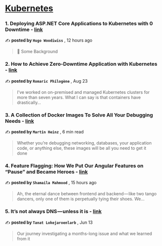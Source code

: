 
<h1><a href=https://medium.com/tag/kubernetes/recommended target="_blank" rel="noopener noreferrer">Kubernetes</a></h1>
<h3>1. Deploying ASP.NET Core Applications to Kubernetes with 0 Downtime - <a href=https://medium.com/justeattakeaway-tech/deploying-asp-net-core-applications-to-kubernetes-with-0-downtime-1edb8e49b58d?source=tag_recommended_feed---------0-84----------kubernetes----------d3f5ecc1_4dd3_4042_855c_0d50a547e45b------- target="_blank" rel="noopener noreferrer">link</a></h3>

✍️ **posted by `Hugo Woodiwiss`** <date> , 12 hours ago</date>

<blockquote>📖 Some Background</blockquote>

<h3>2. How to Achieve Zero-Downtime Application with Kubernetes - <a href=https://medium.com/devops-dev/how-to-achieve-zero-downtime-application-with-kubernetes-ba52fdea9a9b?source=tag_recommended_feed---------1-107----------kubernetes----------d3f5ecc1_4dd3_4042_855c_0d50a547e45b------- target="_blank" rel="noopener noreferrer">link</a></h3>

✍️ **posted by `Romaric Philogène`** <date> , Aug 23</date>

<blockquote>I’ve worked on on-premised and managed Kubernetes clusters for more than seven years. What I can say is that containers have drastically…</blockquote>

<h3>3. A Collection of Docker Images To Solve All Your Debugging Needs - <a href=https://medium.com/better-programming/a-collection-of-docker-images-to-solve-all-your-debugging-needs-189973aae5c0?source=tag_recommended_feed---------2-85----------kubernetes----------d3f5ecc1_4dd3_4042_855c_0d50a547e45b------- target="_blank" rel="noopener noreferrer">link</a></h3>

✍️ **posted by `Martin Heinz`** <date> , 6 min read</date>

<blockquote>Whether you’re debugging networking, databases, your application code, or anything else, these images will be all you need to get it done</blockquote>

<h3>4. Feature Flagging: How We Put Our Angular Features on “Pause” and Became Heroes - <a href=https://medium.com/@shamaila_3020/feature-flagging-how-we-put-our-angular-features-on-pause-and-became-heroes-722b28a9cad?source=tag_recommended_feed---------3-84----------kubernetes----------d3f5ecc1_4dd3_4042_855c_0d50a547e45b------- target="_blank" rel="noopener noreferrer">link</a></h3>

✍️ **posted by `Shamaila Mahmood`** <date> , 15 hours ago</date>

<blockquote>Ah, the eternal dance between frontend and backend — like two tango dancers, only one of them is perpetually tying their shoes. We…</blockquote>

<h3>5. It’s not always DNS — unless it is - <a href=https://medium.com/adevinta-tech-blog/its-not-always-dns-unless-it-is-16858df17d3f?source=tag_recommended_feed---------4-107----------kubernetes----------d3f5ecc1_4dd3_4042_855c_0d50a547e45b------- target="_blank" rel="noopener noreferrer">link</a></h3>

✍️ **posted by `Tanat Lokejaroenlarb`** <date> , Jun 13</date>

<blockquote>Our journey investigating a months-long issue and what we learned from it</blockquote>

